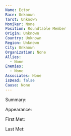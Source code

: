 ```yaml
---
Name: Ector
Race: Unknown
Tarot: Unknown
Moniker: None
Position: Roundtable Member
Origin: Unknown
Country: Unknown
Region: Unknown
City: Unknown
Organization: None
Allies:
  - None
Enemies:
  - None
Associates: None
isDead: false
Cause: None
---
```

Summary:

Appearance: 

First Met: 

Last Met: 
